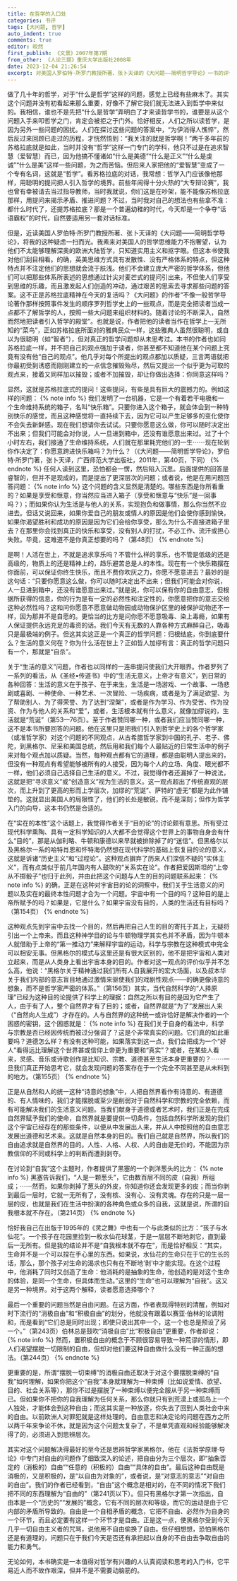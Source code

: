 ```yaml
---
title: 在哲学的入口处
categories: 书评
tags: [大问题, 哲学]
auto_indent: true
comments: true
editor: 皎然
first_publish: 《文景》2007年第7期
from_other: 《人论三题》重庆大学出版社2008年
date: 2023-12-04 21:26:54
excerpt: 对美国人罗伯特·所罗门教授所著、张卜天译的《大问题——简明哲学导论》一书的评论。
---
```

做了几十年的哲学，对于“什么是哲学”这样的问题，感觉上已经有些麻木了。其实这个问题并没有初看起来那么重要，好像不了解它我们就无法进入到哲学中来似的。我相信，谁也不是先把“什么是哲学”弄明白了才来读哲学书的，谁要是从这个问题入手来叩哲学之门，肯定会被拒之于门外。恰好相反，人们之所以读哲学，是因为另外一些问题的困扰。人们在探讨这些问题的答案中，“为伊消得人憔悴”，然后反过来回顾已走过的历程，才恍然悟到：“我关注的就是哲学啊！”两千多年前的苏格拉底就是如此，当时并没有“哲学”这样一门专门的学科，他只不过是在追求智慧（爱智慧）而已，因为他搞不懂诸如“什么是美德”“什么是正义”“什么是虔诚”“什么是美”这样一些问题，为之而苦恼。但后来人家把他的“爱智慧”变成了一个专有名词，这就是“哲学”。看苏格拉底的对话，我常想：哲学入门应该像他那样，用聪明的提问把人引入哲学的境界。前些年闹得十分火热的“大专辩论赛”，我也曾有幸被请去当过指导教师，当时我就说，你们这是在吵架，能不能像苏格拉底那样，用提问来揭示矛盾、推进问题？不过，当时我对自己的想法也有些拿不准：都什么时代了，还提苏格拉底？那是一个普遍幼稚的时代，今天却是一个争夺“话语霸权”的时代，自然要适用另一套对话标准。

但是，近读美国人罗伯特·所罗门教授所著、张卜天译的《大问题——简明哲学导论》，将我的这种疑虑一扫而光。我素来对美国人的哲学思维能力不抱奢望，认为他们不太能够理解深奥的欧洲大陆哲学，只知道实用主义和抠字眼。但这本书使我对他们刮目相看。的确，英美思维方式具有发散性、没有严格体系的特点，但这种特点并不注定他们的思想就会流于肤浅。他们不会建立庞大严密的哲学体系，但他们可以把那些体系所表述的思想通过针尖对麦芒式的提问引出来，不但使人们享受到思维的乐趣，而且激发起人们创造的冲动，通过艰苦的思索去寻求那些问题的答案。这不正是苏格拉底精神在今天的复活吗？《大问题》的作者“不像一般哲学导论著作那样按照事件发生的顺序罗列哲学史上的一些观点，而是完全把读者当成一点都不了解哲学的人，按照一些大问题来组织材料的。随着讨论的不断深入，自然而然地把读者引入哲学的殿堂”。也就是说，作者把他的读者当作在哲学上一无所知的“菜鸟”，正如苏格拉底所面对的雅典民众一样，这些雅典人虽然很聪明，或自以为很聪明（如“智者”），但对真正的哲学问题却从未思考过。本书的作者也如同苏格拉底一样，并不把自己的观点强加于读者，你甚至都不知道他在某个问题上究竟有没有他“自己的观点”。他几乎对每个所提出的观点都加以质疑，三言两语就把你最初受到诱惑而刚刚建立的一点信念摧毁殆尽，然后又提出一个似乎更为可取的观点来，接着又同样加以摧毁；或者不加摧毁，却让你做出选择：你同意这样吗？

显然，这就是苏格拉底式的提问！这些提问，有些是具有巨大的震撼力的。例如这样的问题：
{% note info %}
我们发明了一台机器，它是一个有着若干电极和一个生命维持系统的箱子，名叫“快乐箱”。只要你进入这个箱子，就会体会到一种特别快乐的感觉，而且这种感觉将一直持续下去，因为它可以产生足够多的变化使你不会失去新鲜感。现在我们想请你去试试。只要你愿意这么做，你可以随时决定出不出来；但我们可能会对你说，人一旦进到箱中，还没有谁愿意出来过。过了十个小时左右，我们接通了生命维持系统，人们就在那里耗完他们的一生⋯⋯现在轮到你作决定了：你愿意跨进快乐箱吗？为什么？（《大问题——简明哲学导论》，罗伯特·所罗门著，张卜天译，广西师范大学出版社，2011年，第40页，下同）
{% endnote %}
任何人读到这里，恐怕都会一愣，然后陷入沉思。后面提供的回答是睿智的，但并不是现成的，而是提出了更深层次的问题；或者说，他是在用问题回答问题：
{% note info %}
这个问题的含义显然是清楚的。哪些东西是你所看重的？如果是享受和惬意，你当然应当进入箱子（享受和惬意与“快乐”是一回事吗？）；而如果你认为生活是与他人的关系，实现抱负和做事情，那么你当然不应进去。但话又说回来，如果你爱自己的朋友或情人的原因是他们会使你感到愉快，如果你渴望胜利和成功的原因是因为它们会给你享受，那么为什么不直接进箱子里去？在那里你会找到真正的快乐和享受，没有别人的打扰，不必工作、流汗或担心失败。毕竟，这难道不是你真正想要的吗？（第48页）
{% endnote %}

是啊！人活在世上，不就是追求享乐吗？不管什么样的享乐，也不管是低级的还是高级的，物质上的还是精神上的，趋乐避苦总是人的本性。现在有一个快乐箱摆在你面前，可以保证你终生快乐，而且不费你吹灰之力，你愿不愿意进去？最妙的是这句话：“只要你愿意这么做，你可以随时决定出不出来；但我们可能会对你说，人一旦进到箱中，还没有谁愿意出来过。”就是说，你可以保有你的自由意志，但根据所获得的信息，你的行为是有一定的必然性和注定性的，你愿意把你的意志交给这种必然性吗？这和问你愿意不愿意做动物园或动物保护区里的被保护动物还不一样，因为那并不是自愿的。更恰当的比方是问你愿不愿意吸毒、染上毒瘾，如果有人保证提供永远充足的毒资的话。我们今天有无数的人靠各种方式麻醉自己，吸毒只是最极端的例子。但这其实这正是一个真正的哲学问题：归根结底，你到底要什么？生活的意义何在？你为什么活在世上？正如哲人加缪有言：真正的哲学问题只有一个，那就是“自杀”。

关于“生活的意义”问题，作者也以同样的一连串提问使我们大开眼界。作者罗列了一系列的看法，从《圣经•传道书》中的“生活无意义，上帝才有意义”，到日常的各种回答：生活的意义在于孩子、在于来生，生活是一场游戏、一个故事、一场悲剧或喜剧、一种使命、一种艺术、一次冒险、一场疾病，或者是为了满足欲望、为了帮助别人、为了得荣誉、为了达到“涅槃”，或者是作为学习、作为受苦、作为投资、作为与他人的关系和“爱”，或者，生活根本就有什么意义，就像加缪说的，生活就是“荒诞”（第53—76页）。至于作者赞同哪一种，或者我们应当赞同哪一种，这不是本书所要回答的问题。他在这里只是把我们引入到哲学史上的各个哲学家（或准哲学家）对这个问题的不同观点，从古希腊哲学家到中国的孔子、老子、佛陀，到黑格尔、尼采和美国总统，然后用和我们每个人最贴近的日常生活中的例子来对每个观点加以质疑。当然，每种观点都有它的道理，都是由聪明人提出来的，但没有一种观点有希望能够被所有的人接受，因为每个人的立场、角度、眼光都不一样，他们必须自己选择自己生活的意义。不过，我觉得作者还漏掉了一种说法，这就是把“寻求意义”或“创造意义”视为生活的意义。这一观点超出了传统直观的层次，而上升到了更高的形而上学层次，加缪的“荒诞”、萨特的“虚无”都是为此作铺垫的。这就显出美国人的局限性了，他们的长处是敏锐，而不是深刻；但作为哲学入门的向导，这本书仍然是合适的。

在“实在的本性”这个话题上，我觉得作者关于“目的论”的讨论颇有意思。所有受过现代科学熏陶、具有一定科学知识的人大都不会觉得这个世界上的事物自身会有什么“目的”，那是从伽利略、牛顿和康德以来早就被排除掉了的“迷信”。但黑格尔以及黑格尔一系的哈特肖恩和怀特海仍然想在现代科学的基础上恢复目的论的意义，这就是诉诸“历史主义”和“过程论”。这种观点摒弃了历来人们深信不疑的“实体主义”，而有点类似于前几年国内有人鼓吹的“关系实在论”。作者把爱因斯坦的“上帝从不掷骰子”也归于此列，并由此把这个问题与人生的目的问题联系起来：
{% note info %}
的确，正是在这种对宇宙目的论的洞察中，我们关于生活意义的问题以及实在的最终本性问题才合为一个问题。宇宙中有一个目的吗？这种目的是上帝所赋予的吗？如果是，它是什么？如果宇宙没有目的，人类的生活还有目标吗？（第154页）
{% endnote %}

这种观点先到宇宙中去找一个目的，然后再把自己人生的目的寄托于其上，无疑将引出一个上帝来。而且这种神学目的论与牛顿物理学其实也并不矛盾，因为牛顿本人就借助于上帝的“第一推动力”来解释宇宙的运动，科学与宗教在这种模式中完全可以相安无事。但黑格尔的模式与这里还是有很大区别的，他不是把宇宙和人类对立起来，而是从人类身上看出宇宙本身的目的。作者对这一观点的评价似乎并不怎么高，他说：“黑格尔关于精神通过我们所有人自我展开的宏大场面，以及叔本华关于我们内部的意志盲目地通过激情来驱使我们的戏剧性观点——的确更像诗意的想象，而不是哲学家严密的体系。”（第156页）其实，当代自然科学的“人择原理”已经为这种目的论提供了科学上的理据：自然之所以有目的是因为它产生了人，由于有了人，整个自然界才有了目的；或者，自然界就是“为了”发展出人来（“自然向人生成”）才存在的。人与自然界的这种统一或许恰好是解决作者的一个困惑的密钥，这个困惑就是：
{% note info %}
在我们关于自身的看法中，科学与宗教是否已经因传统而被过分强调了？这是个非常真实的问题。它们真的如此重要吗？道德怎么样？有没有这种可能，如果落实到这一点，我们会把成为一个“好人”看得远比理解这个世界甚或信仰上帝更为重要和“真实”？或者，在某些人看来，灵感、音乐或诗歌创作是比知识、宗教、道德甚至生活本身更重要的？⋯⋯一旦我们真正开始思考它，就会发现问题的答案存在于一个完全不同甚至是从未料到的地方。（第155页）
{% endnote %}

正是从自然和人的统一这种“诗意的想象”中，人把自然界看作有诗意的、有道德的、有人情味的，我们才能摆脱或至少是削弱对于自然科学和宗教的完全依赖，而有可能解决我们的生活意义问题。当我们献身于道德或者艺术时，我们正是在完成自然界赋予我们的使命，自然界就是要提供一切条件，包括自然科学所发现的我们这个宇宙已经存在的那些条件，以便从中发展出人来，并从人中按照他的自由意志发展出道德和艺术来。这就是自然本身的目的。我们自己就是自然界，所以我们的自由追求就是自然界的目的。人性、人格、人权、人的自由是无价的，不能因为宗教信仰的不同或科学上的判断而遭到剥夺。

在讨论到“自我”这个主题时，作者提供了黑塞的一个剥洋葱头的比方：
{% note info %}
黑塞告诉我们，“人是一颗葱头”，它由数百层不同的皮（自我）所组成；⋯⋯然而，如果你剥掉了葱头的外皮，你知道你还会发现更多的皮；而当你剥到最后一层时，它就一无所有了，没有核、没有心、没有灵魂。存在的只是一层一层的皮，也就是我们在生活中扮演的各种角色或众多的自我，这就是说，所谓的自我根本就不存在。（第214页）
{% endnote %}

恰好我自己在出版于1995年的《灵之舞》中也有一个与此类似的比方：“孩子与水仙花”。一个孩子在花园里捡到一枚水仙花球茎，于是一层层不断地剥它，直到最后一无所有。但是我的结论并不是“自我根本就不存在”，而是恰好相反：“其实，生命并不是一个可以捏在手心里的东西。如果说，水仙花的生命只在于它的生长的话，那么，那个孩子对生命的渴求也只有在不断地‘剥’中才能实现。在这个过程中，他消耗了同时又创造了生命：他消耗的是抽象的生命，他创造的是对这个生命的体验，是同一个生命，但具体而生动。”这里的“生命”也可以理解为“自我”。这又是另一种境界。对于这两个解释，读者愿意选择哪个？

最后一个重要的问题当然是自由问题。在这方面，作者表现得特别的清醒，例如对时下流行的“消极自由”和“积极自由”的划分，他就没有跟着以赛亚·伯林的论调附和，而是看到“它们总是同时出现；即使只说出其中一个，这一个也总是预设了另一个。”（第243页）伯林总是鼓吹“消极自由”比“积极自由”更重要，作者却说：
{% note info %}
然而，置积极自由的概念于不顾很容易导致一种荒谬的情形，即人们渴望摆脱一切限制的自由，但却对他们要这种自由做什么没有一种正面的想法。（第244页）
{% endnote %}

更重要的是，所谓“摆脱一切束缚”的消极自由还取决于对这个要摆脱束缚的“自我”如何理解，如果你把这个“自我”本身就理解为一种束缚（比如说爱情、欲望、目的、社会关系等），那你不过是摆脱了一种束缚以便完全服从于另一种束缚而已。但如果你不把你的自我理解为任何关系，那么你就只有到荒漠上或孤岛上一个人独处，才能体会到这种自由；而这其实是一种放逐，你失去了回到人类社会中来的自由。以前欧洲人对罪犯就是这样处理的。自由意志和决定论的问题在西方之所以两千年来争论不休，就是因为这个问题太复杂了，不是单凭直观和经验能够解决得了的，必须进入到思辨层次。

其实对这个问题解决得最好的至今还是思辨哲学家黑格尔，他在《法哲学原理·导论》中专门对自由的问题作了细致深入的论述，把自由分为三个层次，即“抽象否定的（消极的）自由”“任意的（积极的）自由”“具体的自由”。最后这种自由既是消极的，又是积极的，是“以自由为对象的”，或者说，是“对意志的意志”“对自由的自由”。我们的作者已经看到，“自由”这个概念是相对的，在不同的情况下我们把不同的东西理解为“自由的”（第241页以下）。但只有黑格尔才第一次指出，自由本是一个“历史的”“发展的”概念，它有不同的层次和等级，而它的运动是由于它内部的矛盾所导致的。自由是一个自相矛盾的概念，它把不自由、必然作为自身的一个环节，而且必定要有这样一个环节才是自由。正是这一点，使黑格尔受到今天几乎一切自由主义者的咒骂，说他用不自由偷换了自由。但仔细想想，恐怕黑格尔还是有道理的，问题只在于我们今天是否还有承担起以自身的不自由去争取自由的能力和勇气。

无论如何，本书确实是一本值得对哲学有兴趣的人认真阅读和思考的入门书，它平易近人而不故作艰深，但并不是不需要动脑筋的。